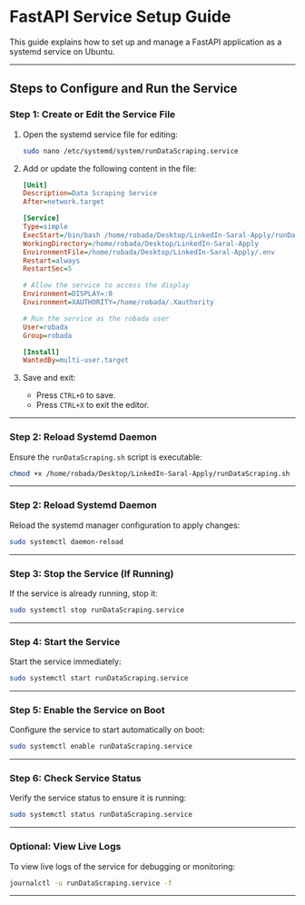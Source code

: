 # FastAPI Service Setup Guide

This guide explains how to set up and manage a FastAPI application as a systemd service on Ubuntu.

---

## Steps to Configure and Run the Service

### Step 1: Create or Edit the Service File

1. Open the systemd service file for editing:
   ```bash
   sudo nano /etc/systemd/system/runDataScraping.service
   ```

2. Add or update the following content in the file:

    ```ini
    [Unit]
   Description=Data Scraping Service
   After=network.target

   [Service]
   Type=simple
   ExecStart=/bin/bash /home/robada/Desktop/LinkedIn-Saral-Apply/runDataScraping.sh
   WorkingDirectory=/home/robada/Desktop/LinkedIn-Saral-Apply
   EnvironmentFile=/home/robada/Desktop/LinkedIn-Saral-Apply/.env
   Restart=always
   RestartSec=5

   # Allow the service to access the display
   Environment=DISPLAY=:0
   Environment=XAUTHORITY=/home/robada/.Xauthority

   # Run the service as the robada user
   User=robada
   Group=robada

   [Install]
   WantedBy=multi-user.target


   ```

3. Save and exit:
   - Press `CTRL+O` to save.
   - Press `CTRL+X` to exit the editor.

---

### Step 2: Reload Systemd Daemon

Ensure the `runDataScraping.sh` script is executable:
```bash
chmod +x /home/robada/Desktop/LinkedIn-Saral-Apply/runDataScraping.sh
```

---

### Step 2: Reload Systemd Daemon

Reload the systemd manager configuration to apply changes:
```bash
sudo systemctl daemon-reload
```

---

### Step 3: Stop the Service (If Running)

If the service is already running, stop it:
```bash
sudo systemctl stop runDataScraping.service
```

---

### Step 4: Start the Service

Start the service immediately:
```bash
sudo systemctl start runDataScraping.service
```

---

### Step 5: Enable the Service on Boot

Configure the service to start automatically on boot:
```bash
sudo systemctl enable runDataScraping.service
```

---

### Step 6: Check Service Status

Verify the service status to ensure it is running:
```bash
sudo systemctl status runDataScraping.service
```

---

### Optional: View Live Logs

To view live logs of the service for debugging or monitoring:
```bash
journalctl -u runDataScraping.service -f
```

---